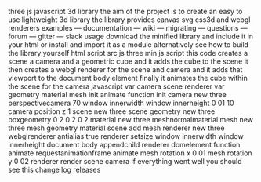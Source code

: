 three js javascript 3d library the aim of the project is to create an easy to use lightweight 3d library the library provides canvas svg css3d and webgl renderers examples — documentation — wiki — migrating — questions — forum — gitter — slack usage download the minified library and include it in your html or install and import it as a module alternatively see how to build the library yourself html script src js three min js script this code creates a scene a camera and a geometric cube and it adds the cube to the scene it then creates a webgl renderer for the scene and camera and it adds that viewport to the document body element finally it animates the cube within the scene for the camera javascript var camera scene renderer var geometry material mesh init animate function init camera new three perspectivecamera 70 window innerwidth window innerheight 0 01 10 camera position z 1 scene new three scene geometry new three boxgeometry 0 2 0 2 0 2 material new three meshnormalmaterial mesh new three mesh geometry material scene add mesh renderer new three webglrenderer antialias true renderer setsize window innerwidth window innerheight document body appendchild renderer domelement function animate requestanimationframe animate mesh rotation x 0 01 mesh rotation y 0 02 renderer render scene camera if everything went well you should see this change log releases